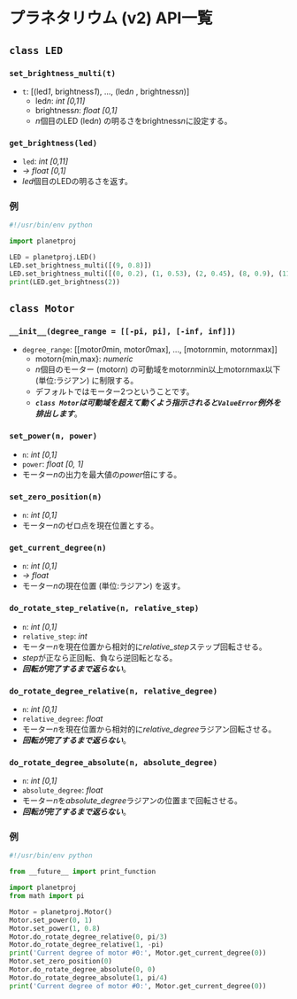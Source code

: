 # プラネタリウム (v2) API一覧

## `class LED`

### `set_brightness_multi(t)`
- `t`: [(led*1*, brightness*1*), ..., (led*n* , brightness*n*)]
    - led*n*: *int* *[0,11]*
    - brightness*n*: *float* *[0,1]*
    - *n*個目のLED (led*n*) の明るさをbrightness*n*に設定する。

### `get_brightness(led)`
- `led`: *int* *[0,11]*
- *->* *float* *[0,1]*
- *led*個目のLEDの明るさを返す。

### 例

```python
#!/usr/bin/env python

import planetproj

LED = planetproj.LED()
LED.set_brightness_multi([(9, 0.8)])
LED.set_brightness_multi([(0, 0.2), (1, 0.53), (2, 0.45), (8, 0.9), (11, 1)])
print(LED.get_brightness(2))
```


## `class Motor`

### `__init__(degree_range = [[-pi, pi], [-inf, inf]])`
- `degree_range`: [[motor*0*min, motor*0*max], ..., [motor*n*min, motor*n*max]]
    - motor*n*{min,max}: *numeric*
    - *n*個目のモーター (motor*n*) の可動域をmotor*n*min以上motor*n*max以下 (単位:ラジアン) に制限する。
    - デフォルトではモーター2つということです。
    - _**`class Motor`は可動域を超えて動くよう指示されると`ValueError`例外を排出します**_。

### `set_power(n, power)`
- `n`: *int* *[0,1]*
- `power`: *float* *[0, 1]*
- モーター*n*の出力を最大値の*power*倍にする。

### `set_zero_position(n)`
- `n`: *int* *[0,1]*
- モーター*n*のゼロ点を現在位置とする。

### `get_current_degree(n)`
- `n`: *int* *[0,1]*
- *->* *float*
- モーター*n*の現在位置 (単位:ラジアン) を返す。

### `do_rotate_step_relative(n, relative_step)`
- `n`: *int* *[0,1]*
- `relative_step`: *int*
- モーター*n*を現在位置から相対的に*relative_step*ステップ回転させる。
- *step*が正なら正回転、負なら逆回転となる。
- _**回転が完了するまで返らない**_。

### `do_rotate_degree_relative(n, relative_degree)`
- `n`: *int* *[0,1]*
- `relative_degree`: *float*
- モーター*n*を現在位置から相対的に*relative_degree*ラジアン回転させる。
- _**回転が完了するまで返らない**_。

### `do_rotate_degree_absolute(n, absolute_degree)`
- `n`: *int* *[0,1]*
- `absolute_degree`: *float*
- モーター*n*を*absolute_degree*ラジアンの位置まで回転させる。
- _**回転が完了するまで返らない**_。

### 例

```python
#!/usr/bin/env python

from __future__ import print_function

import planetproj
from math import pi

Motor = planetproj.Motor()
Motor.set_power(0, 1)
Motor.set_power(1, 0.8)
Motor.do_rotate_degree_relative(0, pi/3)
Motor.do_rotate_degree_relative(1, -pi)
print('Current degree of motor #0:', Motor.get_current_degree(0))
Motor.set_zero_position(0)
Motor.do_rotate_degree_absolute(0, 0)
Motor.do_rotate_degree_absolute(1, pi/4)
print('Current degree of motor #0:', Motor.get_current_degree(0))
```
